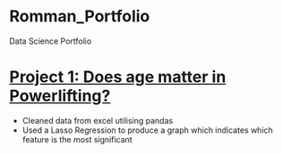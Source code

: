 # Romman_Portfolio
Data Science Portfolio

# [Project 1: Does age matter in Powerlifting?](https://github.com/Rommanahad/Powerlifting_)
* Cleaned data from excel utilising pandas
* Used a Lasso Regression to produce a graph which indicates which feature is the most significant

[](https://github.com/Rommanahad/Romman_Portfolio/blob/main/Images/Powerlifting_lasso_regression.png)
